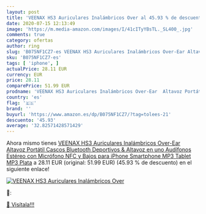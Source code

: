 ```yaml
---
layout: post
title: 'VEENAX HS3 Auriculares Inalámbricos Over al 45.93 % de descuento'
date: 2020-07-15 12:13:49
image: 'https://m.media-amazon.com/images/I/41cITyYBsTL._SL400_.jpg'
comments: true
category: ofertas
author: ring
slug: 'B075NF1CZ7-es VEENAX HS3 Auriculares Inalámbricos Over-Ear Altavoz...'
sku: 'B075NF1CZ7-es'
tags: [ 'iphone', ]
actualPrice: 28.11 EUR
currency: EUR
price: 28.11
comparePrice: 51.99 EUR
prodname: 'VEENAX HS3 Auriculares Inalámbricos Over-Ear  Altavoz Portátil  Cascos Bluetooth Deportivos & Altavoz en uno  Audífonos Estéreo con Micrófono NFC y Bajos para iPhone Smartphone MP3 Tablet MP3  Plata'
country: 'es'
flag: '🇪🇸'
brand: ''
buyurl: 'https://www.amazon.es/dp/B075NF1CZ7/?tag=tolees-21'
descuento: '45.93'
average: '32.82571428571429'
---
```


Ahora mismo tienes [VEENAX HS3 Auriculares Inalámbricos Over-Ear  Altavoz Portátil  Cascos Bluetooth Deportivos & Altavoz en uno  Audífonos Estéreo con Micrófono NFC y Bajos para iPhone Smartphone MP3 Tablet MP3  Plata](https://www.amazon.es/dp/B075NF1CZ7/?tag=tolees-21) a 28.11 EUR (original: 51.99 EUR) (45.93 %  de descuento) en el siguiente enlace!

[![VEENAX HS3 Auriculares Inalámbricos Over](https://m.media-amazon.com/images/I/41cITyYBsTL._SL400_.jpg)](https://www.amazon.es/dp/B075NF1CZ7/?tag=tolees-21)

🔎:


[🛒 Visítala!!!](https://www.amazon.es/dp/B075NF1CZ7/?tag=tolees-21)
